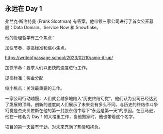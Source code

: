## 永远在 Day 1

弗兰克·斯洛特曼 (Frank Slootman) 有答案。他带领三家公司进行了首次公开募股：Data Domain、Service Now 和 Snowflake。

他的管理哲学有三个焦点：

加快节奏、提高标准和缩小焦点。 

https://writeofpassage.school/2023/02/10/amp-it-up/

加快节奏：要求人们以更快的速度进行工作。

提高标准：奖金分配

缩小焦点：关注最重要的工作。

一家公司行动越慢，人们就会越多地陷入“历史终结幻觉”，他们认为公司已经达到了发展的顶峰。创新的速度向人们展示了未来会有多么不同。与历史的终结作斗争幻觉是杰夫贝佐斯在他的第一封股东信中写下“永远是第一天”的原因。在亚马逊，他在一栋名为 Day 1 的大楼里工作，当他搬家时，他也带着这个名字。

项目的第一天最有干劲，对未来充满了热情和抱负。